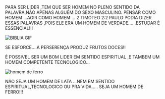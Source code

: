 PARA SER LIDER ,TEM QUE SER HOMEM NO PLENO SENTIDO DA PALAVRA,NÃO APENAS ALGUÉM DO SEXO MASCULINO.
PENSAR COMO HOMEM ...AGIR COMO HOMEM ...
2 TIMÓTEO 2:2  PAULO PODIA DIZER ESSAS PALAVRAS ,POIS ELE ERA UM HOMEM DE VERDADE....
.ESTUDAR É ESSENCIAL!!!

![BIBLIA GIF](https://user-images.githubusercontent.com/96752968/152852867-9115a57b-a296-455f-93c0-5599872900d6.gif)


 SE ESFORCE....A PERSERENÇA  PRODUZ FRUTOS DOCES!!

É POSSIVEL SER UM  BOM LIDER EM SENTIDO ESPIRITUAL ,E TAMBEM  UM  HOMEM COMPETENTE TECNOLOGICO...

![homem de ferro](https://user-images.githubusercontent.com/96752968/152923096-83bd8840-ad52-435f-a17e-c2d1e1516498.gif)

NÃO SEJA UM HOMEM DE LATA ...NEM EM SENTIDO ESPIRITUAL,TECNOLOGICO  OU PRA VIDA.....
SEJA UM HOMEM DE FERRO!!!
